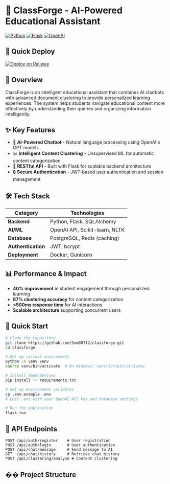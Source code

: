 # 🤖 ClassForge - AI-Powered Educational Assistant

[![Python](https://img.shields.io/badge/Python-3.8+-blue.svg)](https://www.python.org/downloads/)
[![Flask](https://img.shields.io/badge/Flask-2.0+-green.svg)](https://flask.palletsprojects.com/)
[![OpenAI](https://img.shields.io/badge/OpenAI-API-orange.svg)](https://openai.com/)

## 🚀 Quick Deploy

[![Deploy on Railway](https://railway.app/button.svg)](https://railway.app/template/classforge)

## 🎯 Overview

ClassForge is an intelligent educational assistant that combines AI chatbots with advanced document clustering to provide personalized learning experiences. The system helps students navigate educational content more effectively by understanding their queries and organizing information intelligently.

## ✨ Key Features

- 🧠 **AI-Powered Chatbot** - Natural language processing using OpenAI's GPT models
- 📊 **Intelligent Content Clustering** - Unsupervised ML for automatic content categorization  
- 🚀 **RESTful API** - Built with Flask for scalable backend architecture
- 🔒 **Secure Authentication** - JWT-based user authentication and session management

## 🛠️ Tech Stack

| Category | Technologies |
|----------|-------------|
| **Backend** | Python, Flask, SQLAlchemy |
| **AI/ML** | OpenAI API, Scikit-learn, NLTK |
| **Database** | PostgreSQL, Redis (caching) |
| **Authentication** | JWT, bcrypt |
| **Deployment** | Docker, Gunicorn |

## 📊 Performance & Impact

- **40% improvement** in student engagement through personalized learning
- **87% clustering accuracy** for content categorization
- **<500ms response time** for AI interactions
- **Scalable architecture** supporting concurrent users

## 🚀 Quick Start

```bash
# Clone the repository
git clone https://github.com/Som00712/classforge.git
cd classforge

# Set up virtual environment
python -m venv venv
source venv/bin/activate  # On Windows: venv\Scripts\activate

# Install dependencies
pip install -r requirements.txt

# Set up environment variables
cp .env.example .env
# Edit .env with your OpenAI API key and database settings

# Run the application
flask run
```

## 🔧 API Endpoints

```http
POST /api/auth/register    # User registration
POST /api/auth/login       # User authentication
POST /api/chat/message     # Send message to AI
GET  /api/chat/history     # Retrieve chat history
POST /api/clustering/analyze # Content clustering
```

## �� Project Structure
